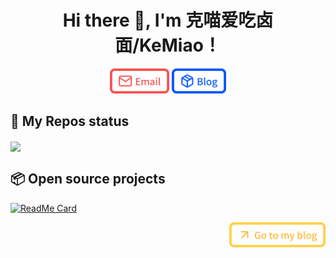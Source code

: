 <h1 align="center">Hi there 👋, I'm 克喵爱吃卤面/KeMiao！</h1>

<p align="center">
  <a href="mailto:me@mail.kemeow.top"><img height="40" src="./.images/email.svg" /></a>
  <a href="https://hao.kemeow.top"><img height="40" src="./.images/blog.svg" /></a>
</p>

## 🎒 My Repos status

<a href="https://github.com/kemiaofxjun/github-readme-stats"><img align="center" src="https://github-readme-stats.vercel.app/api?username=kemiaofxjun&show_icons=true&theme=radical" style="max-width:100%;"></a>

## 📦 Open source projects

[![ReadMe Card](https://github-readme-stats.vercel.app/api/pin/?username=kemiaofxjun&repo=kemiaofxjun-NotionNext&theme=dark)](https://github.com/kemiaofxjun/kemiaofxjun-NotionNext)
<!-- These are built by [github-readme-stats](https:github.com/anuraghazra/github-readme-stats) -->

<p align="right">
<a href="https://hao.kemeow.top"><img height="40" src="./.images/goto.svg" /></a>
</p>
